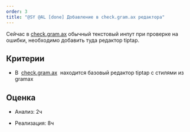 ```yaml
---
order: 3
title: "@SY @AL [done] Добавление в check.gram.ax редактора"
---
```


Сейчас в [check.gram.ax](http://check.gram.ax) обычный текстовый инпут при проверке на ошибки, необходимо добавить туда редактор tiptap.

## Критерии

-  В  [check.gram.ax](http://check.gram.ax)  находится базовый редактор  tiptap c стилями из gramax

## Оценка

-  Анализ: 2ч

-  Реализация: 8ч